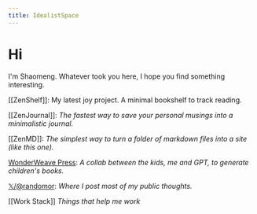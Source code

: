 ```yaml
---
title: IdealistSpace
---
```

# Hi
I'm Shaomeng. Whatever took you here, I hope you find something interesting. 

[[ZenShelf]]: 
My latest joy project. A minimal bookshelf to track reading.

[[ZenJournal]]:
_The fastest way to save your personal musings into a minimalistic journal._

[[ZenMD]]: _The simplest way to turn a folder of markdown files into a site (like this one)._ 

[WonderWeave Press](https://wonderweave.idealistspace.com): _A collab between the kids, me and GPT, to generate children's books._

[𝕏/@randomor](https://x.com/randomor): _Where I post most of my public thoughts._

[[Work Stack]] _Things that help me work_